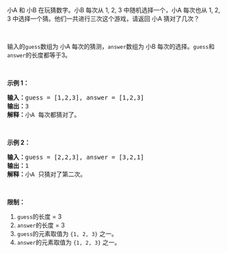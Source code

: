 <p>小A 和 小B 在玩猜数字。小B 每次从 1, 2, 3 中随机选择一个，小A 每次也从 1, 2, 3 中选择一个猜。他们一共进行三次这个游戏，请返回 小A 猜对了几次？</p>

<p>&nbsp;</p>

<p>输入的<code>guess</code>数组为 小A 每次的猜测，<code>answer</code>数组为 小B 每次的选择。<code>guess</code>和<code>answer</code>的长度都等于3。</p>

<p>&nbsp;</p>

<p><strong>示例 1：</strong></p>

<pre><strong>输入：</strong>guess = [1,2,3], answer = [1,2,3]
<strong>输出：</strong>3
<strong>解释：</strong>小A 每次都猜对了。</pre>

<p>&nbsp;</p>

<p><strong>示例 2：</strong></p>

<pre><strong>输入：</strong>guess = [2,2,3], answer = [3,2,1]
<strong>输出：</strong>1
<strong>解释：</strong>小A 只猜对了第二次。</pre>

<p>&nbsp;</p>

<p><strong>限制：</strong></p>

<ol>
	<li><code>guess</code>的长度 = 3</li>
	<li><code>answer</code>的长度 = 3</li>
	<li><code>guess</code>的元素取值为 <code>{1, 2, 3}</code> 之一。</li>
	<li><code>answer</code>的元素取值为 <code>{1, 2, 3}</code> 之一。</li>
</ol>

